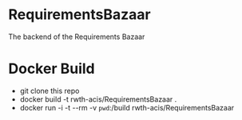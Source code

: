 # RequirementsBazaar

The backend of the Requirements Bazaar

# Docker Build

- git clone this repo
- docker build -t rwth-acis/RequirementsBazaar .
- docker run -i -t --rm -v `pwd`:/build rwth-acis/RequirementsBazaar

